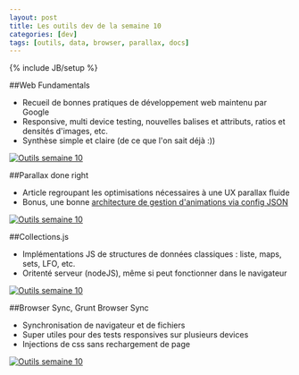 ```yaml
---
layout: post
title: Les outils dev de la semaine 10
categories: [dev]
tags: [outils, data, browser, parallax, docs]
---
```

{% include JB/setup %}

##Web Fundamentals
- Recueil de bonnes pratiques de développement web maintenu par Google
- Responsive, multi device testing, nouvelles balises et attributs, ratios et densités d'images, etc.
- Synthèse simple et claire (de ce que l'on sait déjà :))

[![Outils semaine 10](http://haveidols.com/grabs/Screen%20Shot%202014-06-23%20at%2011.10.33.png)](https://developers.google.com/web/fundamentals)

##Parallax done right
- Article regroupant les optimisations nécessaires à une UX parallax fluide
- Bonus, une bonne [architecture de gestion d'animations via config JSON](https://github.com/dhg/davegamache/blob/master/parallax/js/picasso.js#L19)

[![Outils semaine 10](http://haveidols.com/grabs/Screen%20Shot%202014-06-23%20at%2011.14.03.png)](https://medium.com/@dhg/82ced812e61c)

##Collections.js
- Implémentations JS de structures de données classiques : liste, maps, sets, LFO, etc.
- Oritenté serveur (nodeJS), même si peut fonctionner dans le navigateur

[![Outils semaine 10](http://haveidols.com/grabs/Screen%20Shot%202014-06-23%20at%2011.18.57.png)](http://www.collectionsjs.com)

##Browser Sync, Grunt Browser Sync
- Synchronisation de navigateur et de fichiers
- Super utiles pour des tests responsives sur plusieurs devices
- Injections de css sans rechargement de page

[![Outils semaine 10](http://haveidols.com/grabs/Screen%20Shot%202014-06-23%20at%2011.38.45.png)](https://github.com/shakyShane/grunt-browser-sync)



